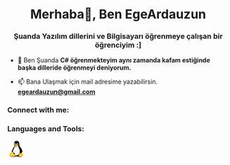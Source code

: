 <h1 align="center">Merhaba👋, Ben EgeArdauzun</h1>
<h3 align="center">Şuanda Yazılım dillerini ve Bilgisayarı öğrenmeye çalışan bir öğrenciyim :]</h3>

- 🌱 Ben Şuanda **C# öğrenmekteyim aynı zamanda kafam estiğinde başka dilleride öğrenmeyi deniyorum.**

- 📫 Bana Ulaşmak için mail adresime yazabilirsin. **egeardauzun@gmail.com**

<h3 align="left">Connect with me:</h3>
<p align="left">
</p>

<h3 align="left">Languages and Tools:</h3>
<p align="left"> <a href="https://www.linux.org/" target="_blank" rel="noreferrer"> <img src="https://raw.githubusercontent.com/devicons/devicon/master/icons/linux/linux-original.svg" alt="linux" width="40" height="40"/> </a> </p>
